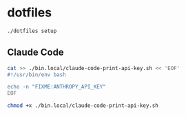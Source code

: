 # dotfiles

```sh
./dotfiles setup
```

## Claude Code

```sh
cat >> ./bin.local/claude-code-print-api-key.sh << 'EOF'
#!/usr/bin/env bash

echo -n "FIXME:ANTHROPY_API_KEY"
EOF

chmod +x ./bin.local/claude-code-print-api-key.sh
```
